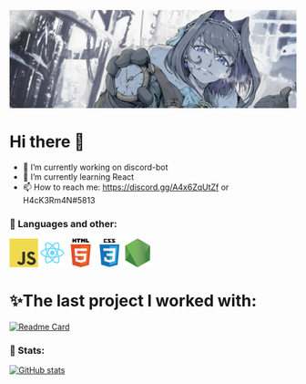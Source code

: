 ![Banner](./img3.jpg)

<h1>Hi there 👋 </h1>

- 🔭 I’m currently working on discord-bot
- 🌱 I’m currently learning React
- 📫 How to reach me: https://discord.gg/A4x6ZqUtZf or H4cK3Rm4N#5813
<!-- - 😄 Pronouns: He/Him -->
<!-- - 👯 I’m looking to collaborate on ... -->
<!-- - 🤔 I’m looking for help with ... -->
<!-- - 💬 Ask me about ... -->
<!-- - ⚡ Fun fact: ... -->



### 🧰 Languages and other:

<img align="left" alt="javascript" src="https://raw.githubusercontent.com/github/explore/80688e429a7d4ef2fca1e82350fe8e3517d3494d/topics/javascript/javascript.png" width="50px"/>

<img align="left" alt="react" src="https://raw.githubusercontent.com/github/explore/80688e429a7d4ef2fca1e82350fe8e3517d3494d/topics/react/react.png" width="50px"/>

<img align="left" alt="html" src="https://raw.githubusercontent.com/github/explore/80688e429a7d4ef2fca1e82350fe8e3517d3494d/topics/html/html.png" width="50px"/>

<img  align="left" alt="css" src="https://raw.githubusercontent.com/github/explore/80688e429a7d4ef2fca1e82350fe8e3517d3494d/topics/css/css.png" width="50px"/>

<img  alt="node" src="https://raw.githubusercontent.com/github/explore/80688e429a7d4ef2fca1e82350fe8e3517d3494d/topics/nodejs/nodejs.png" width="50px"/>

<h1>✨The last project I worked with: </h1>


[![Readme Card](https://github-readme-stats.vercel.app/api/pin/?username=MaxPopsuy&repo=cybersecurity_by-HOPE)](https://github.com/MaxPopsuy/cybersecurity_by-HOPE)

<!-- 🎊 Top languages: -->

<!-- [![Top Langs](https://github-readme-stats.vercel.app/api/top-langs/?username=MaxPopsuy&layout=compact&theme=radial)](https://github.com/anuraghazra/github-readme-stats) -->
### 🎊 Stats:

[![GitHub stats](https://github-readme-stats.vercel.app/api?username=MaxPopsuy&show_icons=true&theme=radical)](https://github.com/MaxPopsuy)
<!--
**MaxPopsuy/MaxPopsuy** is a ✨ _special_ ✨ repository because its `README.md` (this file) appears on your GitHub profile.

Here are some ideas to get you started:

-->
